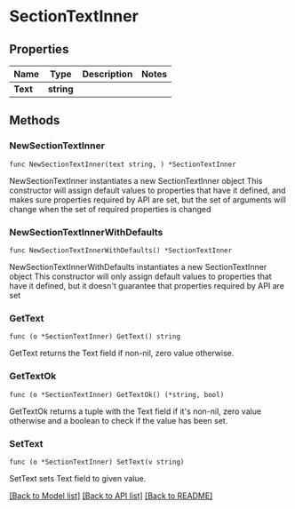 # SectionTextInner

## Properties

Name | Type | Description | Notes
------------ | ------------- | ------------- | -------------
**Text** | **string** |  | 

## Methods

### NewSectionTextInner

`func NewSectionTextInner(text string, ) *SectionTextInner`

NewSectionTextInner instantiates a new SectionTextInner object
This constructor will assign default values to properties that have it defined,
and makes sure properties required by API are set, but the set of arguments
will change when the set of required properties is changed

### NewSectionTextInnerWithDefaults

`func NewSectionTextInnerWithDefaults() *SectionTextInner`

NewSectionTextInnerWithDefaults instantiates a new SectionTextInner object
This constructor will only assign default values to properties that have it defined,
but it doesn't guarantee that properties required by API are set

### GetText

`func (o *SectionTextInner) GetText() string`

GetText returns the Text field if non-nil, zero value otherwise.

### GetTextOk

`func (o *SectionTextInner) GetTextOk() (*string, bool)`

GetTextOk returns a tuple with the Text field if it's non-nil, zero value otherwise
and a boolean to check if the value has been set.

### SetText

`func (o *SectionTextInner) SetText(v string)`

SetText sets Text field to given value.



[[Back to Model list]](../README.md#documentation-for-models) [[Back to API list]](../README.md#documentation-for-api-endpoints) [[Back to README]](../README.md)


